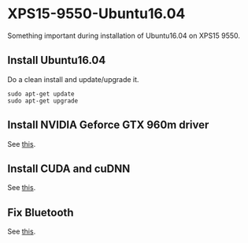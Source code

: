 # XPS15-9550-Ubuntu16.04
Something important during installation of Ubuntu16.04 on XPS15 9550.

## Install Ubuntu16.04
Do a clean install and update/upgrade it.
```
sudo apt-get update
sudo apt-get upgrade
```

## Install NVIDIA Geforce GTX 960m driver
See [this](./GraphicCard/README.md).

## Install CUDA and cuDNN
See [this](./CUDA-cuDNN/README.md).

## Fix Bluetooth
See [this](./Bluetooth/README.md).
